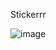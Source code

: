 Stickerrr

![image](https://github.com/user-attachments/assets/0f990cf7-110b-44f2-b2de-41fca7b0649d)
